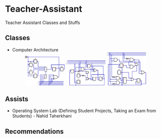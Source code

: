 # Teacher-Assistant
Teacher Assistant Classes and Stuffs

## Classes
* Computer Architecture
  <div align="center">
    <img src="https://github.com/40021441054102/Teacher-Assistant/blob/main/Computer%20Architecture/Class%201/Exercises/1/ex01.svg" width="27%"/>
    <img src="https://github.com/40021441054102/Teacher-Assistant/blob/main/Computer%20Architecture/Class%201/Exercises/2/ex02.svg" width="27%"/>
    <img src="https://github.com/40021441054102/Teacher-Assistant/blob/main/Computer%20Architecture/Class%202/Exercises/1/ex03.svg" width="27%"/>
  </div>

## Assists
* Operating System Lab (Defining Student Projects, Taking an Exam from Students) - Nahid Taherkhani
<!-- * Database Lab -->
<!-- Databa -->

## Recommendations
<!-- Dr. Haghighat - Operating System Lab -->
<!-- Dr. Esmaeil Zeinali - Digital Design, Computer Architecture, TA Classes -->
<!-- Dr. Babak Karasfi - Artificial Intelligence, Computer Graphics, Object Detection on Conveyor -->
<!-- Dr. Saed Haji Nasiri - Electric Circuits, Electric Boards Projects, Raspberry Pi Project, Oscilloscope Project -->
